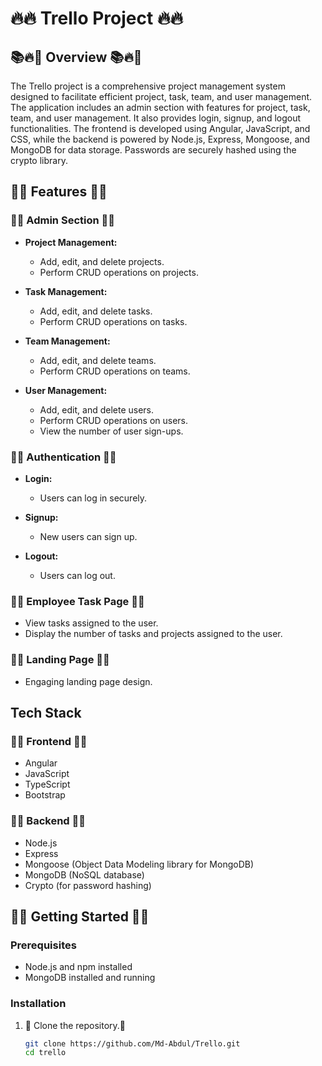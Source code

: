# 🔥🔥 Trello Project 🔥🔥

## 📚🔥🌟 Overview 📚🔥🌟

The Trello project is a comprehensive project management system designed to facilitate efficient project, task, team, and user management. The application includes an admin section with features for project, task, team, and user management. It also provides login, signup, and logout functionalities. The frontend is developed using Angular, JavaScript, and CSS, while the backend is powered by Node.js, Express, Mongoose, and MongoDB for data storage. Passwords are securely hashed using the crypto library.

## 🚀🚀 Features 🚀🚀

### 🌟🌟 Admin Section 🌟🌟

- **Project Management:**
  - Add, edit, and delete projects.
  - Perform CRUD operations on projects.

- **Task Management:**
  - Add, edit, and delete tasks.
  - Perform CRUD operations on tasks.

- **Team Management:**
  - Add, edit, and delete teams.
  - Perform CRUD operations on teams.

- **User Management:**
  - Add, edit, and delete users.
  - Perform CRUD operations on users.
  - View the number of user sign-ups.

### 🌟🌟 Authentication 🌟🌟

- **Login:**
  - Users can log in securely.

- **Signup:**
  - New users can sign up.

- **Logout:**
  - Users can log out.

### 🌟🌟 Employee Task Page 🌟🌟

- View tasks assigned to the user.
- Display the number of tasks and projects assigned to the user.

### 🌟🌟 Landing Page 🌟🌟

- Engaging landing page design.

## Tech Stack

### 🌟🌟 Frontend 🌟🌟

- Angular
- JavaScript
- TypeScript
- Bootstrap

### 🌟🌟 Backend 🌟🌟

- Node.js
- Express
- Mongoose (Object Data Modeling library for MongoDB)
- MongoDB (NoSQL database)
- Crypto (for password hashing)

## 🎉🎉 Getting Started 🎉🎉

### Prerequisites

- Node.js and npm installed
- MongoDB installed and running

### Installation

1. 🌈 Clone the repository.🌈
   ```bash
   git clone https://github.com/Md-Abdul/Trello.git
   cd trello
